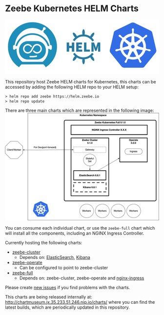 # Zeebe Kubernetes HELM Charts

![Zeebe Kubernetes HELM Charts](imgs/zeebe-k8s-helm.png)

This repository host Zeebe HELM charts for Kubernetes, this charts can be accessed by adding the following HELM repo to your HELM setup:
```
> helm repo add zeebe https://helm.zeebe.io
> helm repo update
``` 
There are three main charts which are represented in the following image:
![HELM CHARTS](imgs/charts.png)

You can consume each individual chart, or use the `zeebe-full` chart which will install all the components, including an NGINX Ingress Controller.

Currently hosting the following charts: 
- [zeebe-cluster](http://github.com/zeebe-io/zeebe-cluster-helm)
  - Depends on: [ElasticSearch](https://github.com/elastic/helm-charts/tree/master/elasticsearch), [Kibana](https://github.com/elastic/helm-charts/tree/master/kibana)
- [zeebe-operate](http://github.com/zeebe-io/zeebe-operate-helm)
  - Can be configured to point to zeebe-cluster
- [zeebe-full](http://github.com/zeebe-io/zeebe-full-helm)
  - Depends on: zeebe-cluster, zeebe-operate and [nginx-ingress](https://github.com/helm/charts/tree/master/stable/nginx-ingress)
  
Please create [new issues](https://github.com/zeebe-io/zeebe-full-helm/issues) if you find problems with the charts. 

This charts are being released internally at: http://chartmuseum.jx.35.233.51.246.nip.io/charts/ where you can find the latest builds, which are periodically updated in this repository. 

